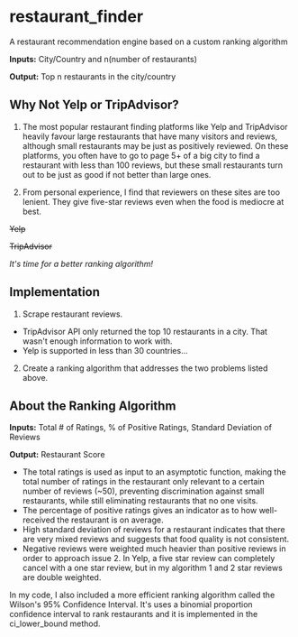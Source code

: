 # restaurant_finder
A restaurant recommendation engine based on a custom ranking algorithm

**Inputs:** City/Country and n(number of restaurants)

**Output:** Top n restaurants in the city/country


Why Not Yelp or TripAdvisor?
----------------------------

1. The most popular restaurant finding platforms like Yelp and TripAdvisor heavily favour large restaurants that have many visitors and reviews, although small restaurants may be just as positively reviewed. On these platforms, you often have to go to page 5+ of a big city to find a restaurant with less than 100 reviews, but these small restaurants turn out to be just as good if not better than large ones.

2. From personal experience, I find that reviewers on these sites are too lenient. They give five-star reviews even when the food is mediocre at best.

~~Yelp~~

~~TripAdvisor~~

*It's time for a better ranking algorithm!*

Implementation
--------------

1. Scrape restaurant reviews.
 * TripAdvisor API only returned the top 10 restaurants in a city. That wasn't enough information to work with.
 * Yelp is supported in less than 30 countries...
2. Create a ranking algorithm that addresses the two problems listed above.

About the Ranking Algorithm
---------------------------

**Inputs:** Total # of Ratings, % of Positive Ratings, Standard Deviation of Reviews

**Output:** Restaurant Score

* The total ratings is used as input to an asymptotic function, making the total number of ratings in the restaurant only relevant to a certain number of reviews (~50), preventing discrimination against small restaurants, while still eliminating restaurants that no one visits.
* The percentage of positive ratings gives an indicator as to how well-received the restaurant is on average.
* High standard deviation of reviews for a restaurant indicates that there are very mixed reviews and suggests that food quality is not consistent.
* Negative reviews were weighted much heavier than positive reviews in order to approach issue 2. In Yelp, a five star review can completely cancel with a one star review, but in my algorithm 1 and 2 star reviews are double weighted.


In my code, I also included a more efficient ranking algorithm called the Wilson's 95% Confidence Interval. It's uses a binomial proportion confidence interval to rank restaurants and it is implemented in the ci_lower_bound method.
